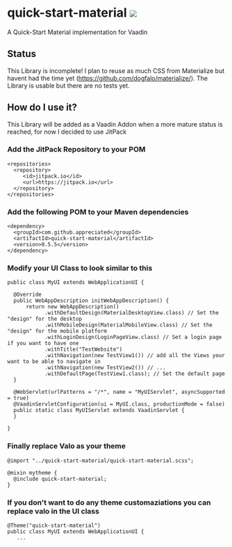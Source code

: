 # quick-start-material [![](https://jitpack.io/v/appreciated/quick-start-material.svg)](https://jitpack.io/#appreciated/quick-start-material)
A Quick-Start Material implementation for Vaadin

## Status
This Library is incomplete! 
I plan to reuse as much CSS from Materialize but havent had the time yet (https://github.com/dogfalo/materialize/). 
The Library is usable but there are no tests yet. 

## How do I use it?

This Library will be added as a Vaadin Addon when a more mature status is reached, for now I decided to use JitPack

### Add the JitPack Repository to your POM

    <repositories>
      <repository>
         <id>jitpack.io</id>
         <url>https://jitpack.io</url>
      </repository>
    </repositories>

### Add the following POM to your Maven dependencies
  
    <dependency>
      <groupId>com.github.appreciated</groupId>
      <artifactId>quick-start-material</artifactId>
      <version>0.5.5</version>
    </dependency>
  
### Modify your UI Class to look similar to this
  
    public class MyUI extends WebApplicationUI {

      @Override
      public WebAppDescription initWebAppDescription() {
          return new WebAppDescription()
                .withDefaultDesign(MaterialDesktopView.class) // Set the "design" for the desktop
                .withMobileDesign(MaterialMobileView.class) // Set the "design" for the mobile platform
                .withLoginDesign(LoginPageView.class) // Set a login page if you want to have one
                .withTitle("TestWebsite")
                .withNavigation(new TestView1()) // add all the Views your want to be able to navigate in
                .withNavigation(new TestView2()) // ...
                .withDefaultPage(TestView1.class); // Set the default page
      }

      @WebServlet(urlPatterns = "/*", name = "MyUIServlet", asyncSupported = true)
      @VaadinServletConfiguration(ui = MyUI.class, productionMode = false)
      public static class MyUIServlet extends VaadinServlet {
      }
      
    }

### Finally replace Valo as your theme 
  
    @import "../quick-start-material/quick-start-material.scss";

    @mixin mytheme {
      @include quick-start-material;
    }

  
### If you don't want to do any theme customaziations you can replace valo in the UI class

    @Theme("quick-start-material")
    public class MyUI extends WebApplicationUI {
       ...
